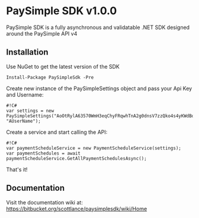 # PaySimple SDK v1.0.0

PaySimple SDK is a fully asynchronous and validatable .NET SDK designed around the PaySimple API v4

## Installation
Use NuGet to get the latest version of the SDK 

```
Install-Package PaySimpleSdk -Pre
```

Create new instance of the PaySimpleSettings object and pass your Api Key and Username:

```
#!C#
var settings = new PaySimpleSettings("AoOtRylA63570WmH3eqChyFRqwhTnA2g0dnsV7zzQko4s4yKWdBorA1WiT7dK2H2xz06P562Hqv0heYBdfNamfQyxX50drtpL8s7", "AUserName");
```

Create a service and start calling the API:

```
#!C#
var paymentScheduleService = new PaymentScheduleService(settings);
var paymentSchedules = await paymentScheduleService.GetAllPaymentSchedulesAsync();
```

That's it!

## Documentation

Visit the documentation wiki at: https://bitbucket.org/scottlance/paysimplesdk/wiki/Home
